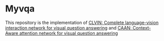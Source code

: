 # Myvqa
This repository is the implementation of [CLVIN: Complete language-vision interaction network for visual question answering](https://doi.org/10.1016/j.knosys.2023.110706) and [CAAN: Context-Aware attention network for visual question answering](https://doi.org/10.1016/j.patcog.2022.108980)
